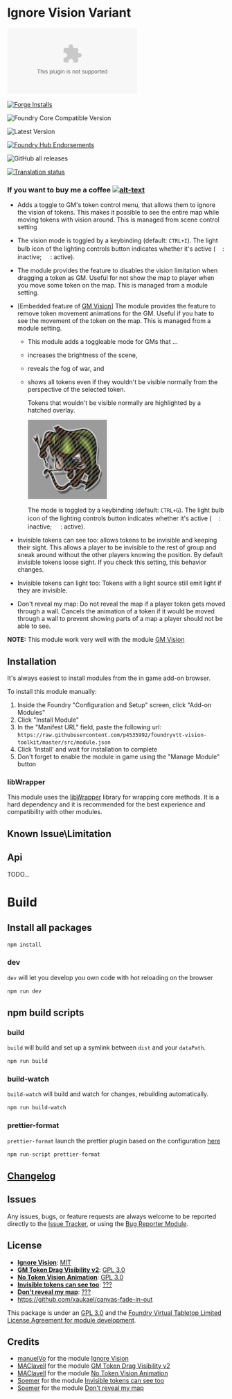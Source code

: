 # Ignore Vision Variant

![Latest Release Download Count](https://img.shields.io/github/downloads/p4535992/foundryvtt-vision-toolkit/latest/module.zip?color=2b82fc&label=DOWNLOADS&style=for-the-badge)

[![Forge Installs](https://img.shields.io/badge/dynamic/json?label=Forge%20Installs&query=package.installs&suffix=%25&url=https%3A%2F%2Fforge-vtt.com%2Fapi%2Fbazaar%2Fpackage%2Fvision-toolkit&colorB=006400&style=for-the-badge)](https://forge-vtt.com/bazaar#package=vision-toolkit)

![Foundry Core Compatible Version](https://img.shields.io/badge/dynamic/json.svg?url=https%3A%2F%2Fraw.githubusercontent.com%2Fp4535992%2Ffoundryvtt-vision-toolkit%2Fmaster%2Fsrc%2Fmodule.json&label=Foundry%20Version&query=$.compatibility.verified&colorB=orange&style=for-the-badge)

![Latest Version](https://img.shields.io/badge/dynamic/json.svg?url=https%3A%2F%2Fraw.githubusercontent.com%2Fp4535992%2Ffoundryvtt-vision-toolkit%2Fmaster%2Fsrc%2Fmodule.json&label=Latest%20Release&prefix=v&query=$.version&colorB=red&style=for-the-badge)

[![Foundry Hub Endorsements](https://img.shields.io/endpoint?logoColor=white&url=https%3A%2F%2Fwww.foundryvtt-hub.com%2Fwp-json%2Fhubapi%2Fv1%2Fpackage%2Fvision-toolkit%2Fshield%2Fendorsements&style=for-the-badge)](https://www.foundryvtt-hub.com/package/vision-toolkit/)

![GitHub all releases](https://img.shields.io/github/downloads/p4535992/foundryvtt-vision-toolkit/total?style=for-the-badge)

[![Translation status](https://weblate.foundryvtt-hub.com/widgets/vision-toolkit/-/287x66-black.png)](https://weblate.foundryvtt-hub.com/engage/vision-toolkit/)

### If you want to buy me a coffee [![alt-text](https://img.shields.io/badge/-Patreon-%23ff424d?style=for-the-badge)](https://www.patreon.com/p4535992)

- Adds a toggle to GM's token control menu, that allows them to ignore the vision of tokens. This makes it possible to see the entire map while moving tokens with vision around. This is managed from scene control setting

- The vision mode is toggled by a keybinding (default: `CTRL+I`). The light bulb icon of the lighting controls button indicates whether it's active (<img src="https://raw.githubusercontent.com/FortAwesome/Font-Awesome/6.x/svgs/solid/eye-slash.svg" width="16px" height="16px" style="filter: invert(100%);">: inactive; <img src="https://raw.githubusercontent.com/FortAwesome/Font-Awesome/6.x/svgs/solid/eye.svg" width="16px" height="16px" style="filter: invert(100%);">: active).

- The module provides the feature to disables the vision limitation when dragging a token as GM. Useful for not show the map to player when you move some token on the map. This is managed from a module setting.

- [Embedded feature of [GM Vision](https://github.com/dev7355608/gm-vision)] The module provides the feature to remove token movement animations for the GM. Useful if you hate to see the movement of the token on the map. This is managed from a module setting.

  - This module adds a toggleable mode for GMs that ...
  - increases the brightness of the scene,
  - reveals the fog of war, and
  - shows all tokens even if they wouldn't be visible normally from the perspective of the selected token.

    Tokens that wouldn't be visible normally are highlighted by a hatched overlay.

    ![demo](./wiki/demo.png)

    The mode is toggled by a keybinding (default: `CTRL+G`). The light bulb icon of the lighting controls button indicates whether it's active (<img src="https://raw.githubusercontent.com/FortAwesome/Font-Awesome/6.x/svgs/regular/lightbulb.svg" width="16px" height="16px" style="filter: invert(100%);">: inactive; <img src="https://raw.githubusercontent.com/FortAwesome/Font-Awesome/6.x/svgs/solid/lightbulb.svg" width="16px" height="16px" style="filter: invert(100%);">: active).

- Invisible tokens can see too: allows tokens to be invisible and keeping their sight. This allows a player to be invisible to the rest of group and sneak around without the other players knowing the position. By default invisible tokens loose sight. If you check this setting, this behavior changes.

- Invisible tokens can light too: Tokens with a light source still emit light if they are invisible.

- Don't reveal my map: Do not reveal the map if a player token gets moved through a wall. Cancels the animation of a token if it would be moved through a wall to prevent showing parts of a map a player should not be able to see.

**NOTE:** This module work very well with the module [GM Vision](https://github.com/dev7355608/gm-vision)

## Installation

It's always easiest to install modules from the in game add-on browser.

To install this module manually:
1.  Inside the Foundry "Configuration and Setup" screen, click "Add-on Modules"
2.  Click "Install Module"
3.  In the "Manifest URL" field, paste the following url:
`https://raw.githubusercontent.com/p4535992/foundryvtt-vision-toolkit/master/src/module.json`
4.  Click 'Install' and wait for installation to complete
5.  Don't forget to enable the module in game using the "Manage Module" button

### libWrapper

This module uses the [libWrapper](https://github.com/ruipin/fvtt-lib-wrapper) library for wrapping core methods. It is a hard dependency and it is recommended for the best experience and compatibility with other modules.

## Known Issue\Limitation

## Api

TODO...

# Build

## Install all packages

```bash
npm install
```

### dev

`dev` will let you develop you own code with hot reloading on the browser

```bash
npm run dev
```

## npm build scripts

### build

`build` will build and set up a symlink between `dist` and your `dataPath`.

```bash
npm run build
```

### build-watch

`build-watch` will build and watch for changes, rebuilding automatically.

```bash
npm run build-watch
```

### prettier-format

`prettier-format` launch the prettier plugin based on the configuration [here](./.prettierrc)

```bash
npm run-script prettier-format
```

## [Changelog](./CHANGELOG.md)

## Issues

Any issues, bugs, or feature requests are always welcome to be reported directly to the [Issue Tracker](https://github.com/p4535992/foundryvtt-vision-toolkit/issues ), or using the [Bug Reporter Module](https://foundryvtt.com/packages/bug-reporter/).

## License

- **[Ignore Vision](https://github.com/manuelVo/foundryvtt-ignore-vision/tree/master)**: [MIT]()
- **[GM Token Drag Visibility v2](https://github.com/MAClavell/gm-token-drag-visibility-v2)**: [GPL 3.0](https://github.com/MAClavell/GM-Token-Drag-Visibility-v2/blob/main/LICENSE)
- **[No Token Vision Animation](https://github.com/MAClavell/No-Token-Vision-Animation)**: [GPL 3.0](https://github.com/MAClavell/No-Token-Vision-Animation/blob/main/LICENSE)
- **[Invisible tokens can see too](https://github.com/soemer/invisible-tokens-can-see-too)**: [???]()
- **[Don't reveal my map](https://github.com/soemer/do-not-reveal-my-map)**: [???]()
- https://github.com/xaukael/canvas-fade-in-out

This package is under an [GPL 3.0](LICENSE) and the [Foundry Virtual Tabletop Limited License Agreement for module development](https://foundryvtt.com/article/license/).

## Credits

- [manuelVo](https://github.com/manuelVo/) for the module [Ignore Vision](https://github.com/manuelVo/foundryvtt-ignore-vision/tree/master)
- [MAClavell](https://github.com/MAClavell/) for the module [GM Token Drag Visibility v2](https://github.com/MAClavell/gm-token-drag-visibility-v2)
- [MAClavell](https://github.com/MAClavell/) for the module [No Token Vision Animation](https://github.com/MAClavell/No-Token-Vision-Animation/)
- [Soemer](https://github.com/soemer) for the module [Invisible tokens can see too](https://github.com/soemer/invisible-tokens-can-see-too)
- [Soemer](https://github.com/soemer) for the module [Don't reveal my map](https://github.com/soemer/do-not-reveal-my-map)

